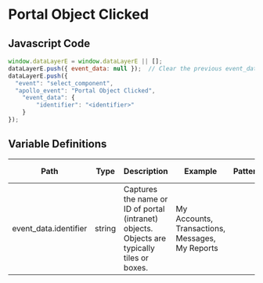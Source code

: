 # Portal Object Clicked

### 

## Javascript Code
```js
window.dataLayerE = window.dataLayerE || [];
dataLayerE.push({ event_data: null });  // Clear the previous event_data object.
dataLayerE.push({
  "event": "select_component",
  "apollo_event": "Portal Object Clicked",
    "event_data": {
        "identifier": "<identifier>"
    }
});
```

## Variable Definitions

|Path|Type|Description|Example|Pattern|Min Length|Max Length|Minimum|Maximum|Multiple Of|
| --- | --- | --- | --- | --- | --- | --- | --- | --- | --- |
|event_data.identifier|string|Captures the name or ID of portal \(intranet\) objects. Objects are typically tiles or boxes.|My Accounts, Transactions, Messages, My Reports|||||||




